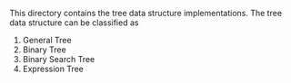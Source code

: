 This directory contains the tree data structure implementations.
The tree data structure can be classified as 
  1. General Tree
  2. Binary Tree
  3. Binary Search Tree
  4. Expression Tree
